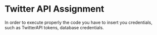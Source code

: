 # Twitter API Assignment

In order to execute properly the code you have to insert you credentials, such as TwitterAPI tokens, database credentials.